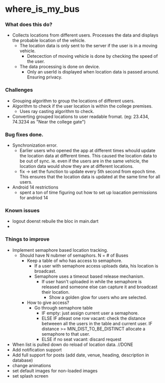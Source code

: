# where_is_my_bus

### What does this do?

- Collects locations from different users. Processes the data and displays the probable location of the vehicle.
  - The location data is only sent to the server if the user is in a moving vehicle.
    - Detecection of moving vehicle is done by checking the speed of the user.
  - The data processing is done on device.
    - Only an userId is displayed when location data is passed around. Ensuring privacy.

### Challenges

- Grouping algorithm to group the locations of different users.
- Algorithm to check if the user location is within the college premises.
  - Uses ray casting algorithm to check.
- Converting grouped locations to user readable fromat. (eg: 23.434, 74.3234 as "Near the college gate")

### Bug fixes done.

- Synchronization error.
  - Earlier users who opened the app at different times whould update the location data at different times. This caused the location data to be out of sync. ie. even if the users are in the same vehicle, the location data would show they are at different locations.
  - fix -> set the function to update every 5th second from epoch time. This ensures that the location data is updated at the same time for all users.
- Android 14 restrictions
  - spent a ton of time figuring out how to set up loacation permissions for andriod 14

### Known issues

- logout doenst rebuile the bloc in main.dart
-

### Things to improve

- Implement semaphore based location tracking.
  - Should have N nubmer of semaphors. N = # of Buses
    - Keep a table of who has access to semaphore.
      - If a user with semaphore access uploads data, his location is broadcast.
      - Semaphore uses a timeout based release mechanism.
        - If user hasn't uploaded in while the semaphore is released and someone else can capture it and broadcast their location.
          - Show a golden glow for users who are selected.
    - How to give access?
      - Go through semaphore table
        - IF empty:
          just assign current user a semaphore.
        - ELSE IF atleast one row vacant:
          check the distance betweeen all the users in the table and current user.
          IF distance >= MIN_DIST_TO_BE_DISTINCT
          allocate a semaphore to that user.
        - ELSE if no seat vacant:
          discard request
- When list is pulled down do reload of location data. //DONE
- Add notification support
- Add full support for posts (add date, venue, heading, description in database)
- change animations
- set default images for non-loaded images
- set splash screen
